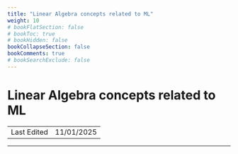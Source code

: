 ```yaml
---
title: "Linear Algebra concepts related to ML"
weight: 10
# bookFlatSection: false
# bookToc: true
# bookHidden: false
bookCollapseSection: false
bookComments: true
# bookSearchExclude: false
---
```


# Linear Algebra concepts related to ML

|             |            |
| ----------- | ---------- |
| Last Edited | 11/01/2025 |

---